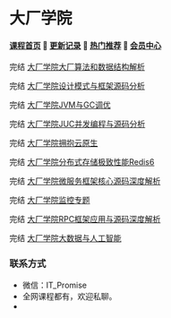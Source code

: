 # 大厂学院

#### [**课程首页**](../../README.md) 💖 [**更新记录**](./gxjl-2023.md) 💖 [**热门推荐**](./rmtj.md) 💖 [**会员中心**](./vip.md)

完结 [大厂学院大厂算法和数据结构解析](https://www.itdachang.com/)

完结 [大厂学院设计模式与框架源码分析](https://www.itdachang.com/)

完结 [大厂学院JVM与GC调优](https://www.itdachang.com/)

完结 [大厂学院JUC并发编程与源码分析](https://www.itdachang.com/)

完结 [大厂学院拥抱云原生](https://www.itdachang.com/)

完结 [大厂学院分布式存储极致性能Redis6](https://www.itdachang.com/)

完结 [大厂学院微服务框架核心源码深度解析](https://www.itdachang.com/)

完结 [大厂学院监控专题](https://www.itdachang.com/)

完结 [大厂学院RPC框架应用与源码深度解析](https://www.itdachang.com/)

完结 [大厂学院大数据与人工智能](https://www.itdachang.com/)

### 联系方式

-  微信：IT_Promise
-  全网课程都有，欢迎私聊。
-   
